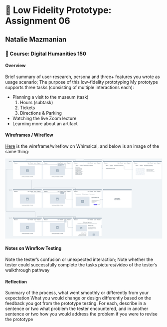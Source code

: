# :link: Low Fidelity Prototype: Assignment 06
## Natalie Mazmanian 
### :book: Course: Digital Humanities 150 

#### Overview
Brief summary of user-research, persona and three+ features you wrote as usage scenario; The purpose of this low-fidelity prototyping
My prototype supports three tasks (consisting of multiple interactions each): 
* Planning a visit to the museum (task)
  1. Hours (subtask)
  2. Tickets
  3. Directions & Parking
* Watching the live Zoom lecture
* Learning more about an artifact

#### Wireframes / Wireflow

[Here](https://whimsical.com/museum-BjJW4K46V4ArymBNd4Wv9D) is the wireframe/wireflow on Whimsical, and below is an image of the same thing:

![Wireframe](https://github.com/mysticaltofu/DH150-NATALIEMAZMANIAN/blob/main/museum%402x.png)

#### Notes on Wireflow Testing
Note the tester’s confusion or unexpected interaction; Note whether the tester could successfully complete the tasks 
pictures/video of the tester’s walkthrough pathway


#### Reflection
Summary of the process, what went smoothly or differently from your expectation
What you would change or design differently based on the feedback you got from the prototype testing. 
For each, describe in a sentence or two what problem the tester encountered, and in another sentence or two how you would address the problem if you were to revise the prototype

